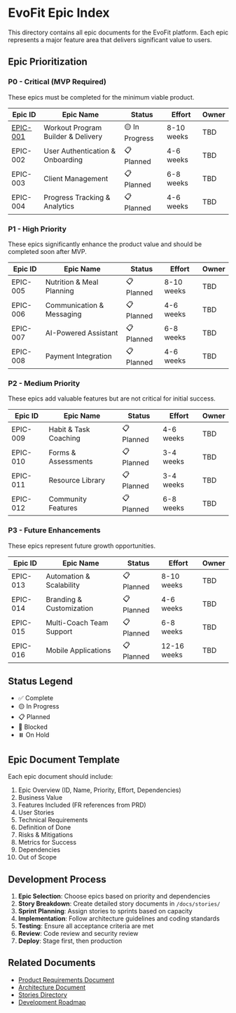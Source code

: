 # EvoFit Epic Index

This directory contains all epic documents for the EvoFit platform. Each epic represents a major feature area that delivers significant value to users.

## Epic Prioritization

### P0 - Critical (MVP Required)
These epics must be completed for the minimum viable product.

| Epic ID | Epic Name | Status | Effort | Owner |
|---------|-----------|--------|--------|-------|
| [EPIC-001](epic-001-workout-program-builder.md) | Workout Program Builder & Delivery | 🟡 In Progress | 8-10 weeks | TBD |
| EPIC-002 | User Authentication & Onboarding | 📋 Planned | 4-6 weeks | TBD |
| EPIC-003 | Client Management | 📋 Planned | 6-8 weeks | TBD |
| EPIC-004 | Progress Tracking & Analytics | 📋 Planned | 4-6 weeks | TBD |

### P1 - High Priority
These epics significantly enhance the product value and should be completed soon after MVP.

| Epic ID | Epic Name | Status | Effort | Owner |
|---------|-----------|--------|--------|-------|
| EPIC-005 | Nutrition & Meal Planning | 📋 Planned | 8-10 weeks | TBD |
| EPIC-006 | Communication & Messaging | 📋 Planned | 4-6 weeks | TBD |
| EPIC-007 | AI-Powered Assistant | 📋 Planned | 6-8 weeks | TBD |
| EPIC-008 | Payment Integration | 📋 Planned | 4-6 weeks | TBD |

### P2 - Medium Priority
These epics add valuable features but are not critical for initial success.

| Epic ID | Epic Name | Status | Effort | Owner |
|---------|-----------|--------|--------|-------|
| EPIC-009 | Habit & Task Coaching | 📋 Planned | 4-6 weeks | TBD |
| EPIC-010 | Forms & Assessments | 📋 Planned | 3-4 weeks | TBD |
| EPIC-011 | Resource Library | 📋 Planned | 3-4 weeks | TBD |
| EPIC-012 | Community Features | 📋 Planned | 6-8 weeks | TBD |

### P3 - Future Enhancements
These epics represent future growth opportunities.

| Epic ID | Epic Name | Status | Effort | Owner |
|---------|-----------|--------|--------|-------|
| EPIC-013 | Automation & Scalability | 📋 Planned | 8-10 weeks | TBD |
| EPIC-014 | Branding & Customization | 📋 Planned | 4-6 weeks | TBD |
| EPIC-015 | Multi-Coach Team Support | 📋 Planned | 6-8 weeks | TBD |
| EPIC-016 | Mobile Applications | 📋 Planned | 12-16 weeks | TBD |

## Status Legend
- ✅ Complete
- 🟡 In Progress
- 📋 Planned
- 🔴 Blocked
- ⏸️ On Hold

## Epic Document Template

Each epic document should include:
1. Epic Overview (ID, Name, Priority, Effort, Dependencies)
2. Business Value
3. Features Included (FR references from PRD)
4. User Stories
5. Technical Requirements
6. Definition of Done
7. Risks & Mitigations
8. Metrics for Success
9. Dependencies
10. Out of Scope

## Development Process

1. **Epic Selection**: Choose epics based on priority and dependencies
2. **Story Breakdown**: Create detailed story documents in `/docs/stories/`
3. **Sprint Planning**: Assign stories to sprints based on capacity
4. **Implementation**: Follow architecture guidelines and coding standards
5. **Testing**: Ensure all acceptance criteria are met
6. **Review**: Code review and security review
7. **Deploy**: Stage first, then production

## Related Documents
- [Product Requirements Document](../prd.md)
- [Architecture Document](../architecture.md)
- [Stories Directory](../stories/)
- [Development Roadmap](../roadmap.md)
